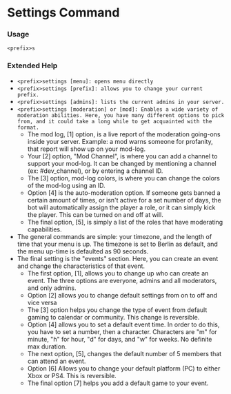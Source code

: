 # Settings Command

### Usage

`<prefix>s`

### Extended Help

* `<prefix>settings [menu]: opens menu directly`
* `<prefix>settings [prefix]: allows you to change your current prefix.`
* `<prefix>settings [admins]: lists the current admins in your server.`
* `<prefix>settings [moderation] or [mod]: Enables a wide variety of moderation abilities. Here, you have many different options to pick from, and it could take a long while to get acquainted with the format.`
  * The mod log, [1] option, is a live report of the moderation going-ons inside your server. Example: a mod warns someone for profanity, that report will show up on your mod-log.
  * Your [2] option, "Mod Channel", is where you can add a channel to support your mod-log. It can be changed by mentioning a channel (ex: #dev_channel), or by entering a channel ID.
  * The [3] option, mod-log colors, is where you can change the colors of the mod-log using an ID.
  * Option [4] is the auto-moderation option. If someone gets banned a certain amount of times, or isn't active for a set number of days, the bot will automatically assign the player a role, or it can simply kick the player. This can be turned on and off at will.
  * The final option, [5], is simply a list of the roles that have moderating capabilities.
* The general commands are simple: your timezone, and the length of time that your menu is up. The timezone is set to Berlin as default, and the menu up-time is defaulted as 90 seconds.
* The final setting is the "events" section. Here, you can create an event and change the characteristics of that event.
  * The first option, [1], allows you to change up who can create an event. The three options are everyone, admins and all moderators, and only admins.
  * Option [2] allows you to change default settings from on to off and vice versa
  * The [3] option helps you change the type of event from default gaming to calendar or community. This change is reversible.
  * Option [4] allows you to set a default event time. In order to do this, you have to set a number, then a character. Characters are "m" for minute, "h" for hour, "d" for days, and "w" for weeks. No definite max duration.
  * The next option, \[5\], changes the default number of 5 members that can attend an event.
  * Option [6] Allows you to change your default platform (PC) to either Xbox or PS4. This is reversible.
  * The final option [7] helps you add a default game to your event. 



